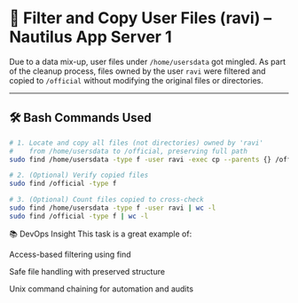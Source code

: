 # 🧹 Filter and Copy User Files (ravi) – Nautilus App Server 1

Due to a data mix-up, user files under `/home/usersdata` got mingled. As part of the cleanup process, files owned by the user `ravi` were filtered and copied to `/official` without modifying the original files or directories.

---

## 🛠️ Bash Commands Used

```bash
# 1. Locate and copy all files (not directories) owned by 'ravi'
#    from /home/usersdata to /official, preserving full path
sudo find /home/usersdata -type f -user ravi -exec cp --parents {} /official \;

# 2. (Optional) Verify copied files
sudo find /official -type f

# 3. (Optional) Count files copied to cross-check
sudo find /home/usersdata -type f -user ravi | wc -l
sudo find /official -type f | wc -l
```
📚 DevOps Insight
This task is a great example of:

Access-based filtering using find

Safe file handling with preserved structure

Unix command chaining for automation and audits
